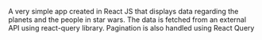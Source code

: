 A very simple app created in React JS that displays data regarding the planets and the people in star wars. The data is fetched from an external API using react-query library. Pagination is also handled using React Query
